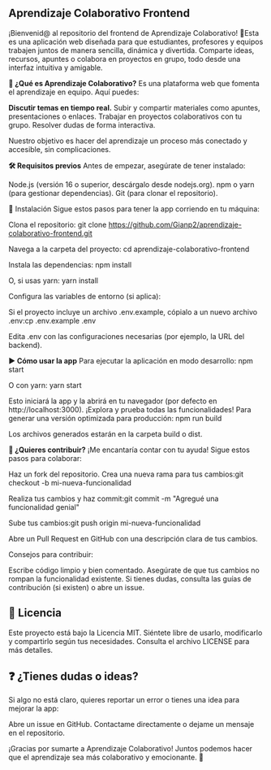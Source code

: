 **Aprendizaje Colaborativo Frontend** 
---
¡Bienvenid@ al repositorio del frontend de Aprendizaje Colaborativo! 🚀Esta es una aplicación web diseñada para que estudiantes, profesores y equipos trabajen juntos de manera sencilla, dinámica y divertida. Comparte ideas, recursos, apuntes o colabora en proyectos en grupo, todo desde una interfaz intuitiva y amigable.

**📖 ¿Qué es Aprendizaje Colaborativo?**
Es una plataforma web que fomenta el aprendizaje en equipo. Aquí puedes:

**Discutir temas en tiempo real.**
Subir y compartir materiales como apuntes, presentaciones o enlaces.
Trabajar en proyectos colaborativos con tu grupo.
Resolver dudas de forma interactiva.

Nuestro objetivo es hacer del aprendizaje un proceso más conectado y accesible, sin complicaciones.

**🛠️ Requisitos previos**
Antes de empezar, asegúrate de tener instalado:

Node.js (versión 16 o superior, descárgalo desde nodejs.org).
npm o yarn (para gestionar dependencias).
Git (para clonar el repositorio).

🚀 Instalación
Sigue estos pasos para tener la app corriendo en tu máquina:

Clona el repositorio:
git clone https://github.com/Gianp2/aprendizaje-colaborativo-frontend.git


Navega a la carpeta del proyecto:
cd aprendizaje-colaborativo-frontend


Instala las dependencias:
npm install

O, si usas yarn:
yarn install


Configura las variables de entorno (si aplica):

Si el proyecto incluye un archivo .env.example, cópialo a un nuevo archivo .env:cp .env.example .env


Edita .env con las configuraciones necesarias (por ejemplo, la URL del backend).



**▶️ Cómo usar la app**
Para ejecutar la aplicación en modo desarrollo:
npm start

O con yarn:
yarn start

Esto iniciará la app y la abrirá en tu navegador (por defecto en http://localhost:3000). ¡Explora y prueba todas las funcionalidades!
Para generar una versión optimizada para producción:
npm run build

Los archivos generados estarán en la carpeta build o dist.

**🤝 ¿Quieres contribuir?**
¡Me encantaría contar con tu ayuda! Sigue estos pasos para colaborar:

Haz un fork del repositorio.
Crea una nueva rama para tus cambios:git checkout -b mi-nueva-funcionalidad


Realiza tus cambios y haz commit:git commit -m "Agregué una funcionalidad genial"


Sube tus cambios:git push origin mi-nueva-funcionalidad


Abre un Pull Request en GitHub con una descripción clara de tus cambios.

Consejos para contribuir:

Escribe código limpio y bien comentado.
Asegúrate de que tus cambios no rompan la funcionalidad existente.
Si tienes dudas, consulta las guías de contribución (si existen) o abre un issue.

**📜 Licencia**
---
Este proyecto está bajo la Licencia MIT. Siéntete libre de usarlo, modificarlo y compartirlo según tus necesidades. Consulta el archivo LICENSE para más detalles.

**❓ ¿Tienes dudas o ideas?**
---
Si algo no está claro, quieres reportar un error o tienes una idea para mejorar la app:

Abre un issue en GitHub.
Contactame directamente o dejame un mensaje en el repositorio.

¡Gracias por sumarte a Aprendizaje Colaborativo! Juntos podemos hacer que el aprendizaje sea más colaborativo y emocionante. 🌟
